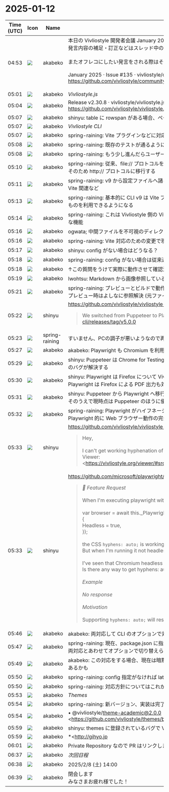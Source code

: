 # 2025-01-12

|Time (UTC)|Icon|Name|Message|
|---|---|---|---|
|04:53|![](https://avatars.slack-edge.com/2019-05-15/624511073651_25909952cd7a069ceed2_72.png)|akabeko|本日の Vivliostyle 開発者会議 January 2025 は本メッセージに対するスレッドとして議事録をとります。<br>発言内容の補足・訂正などはスレッド中のメッセージとしてお願いします。<br><br>またオフレコにしたい発言をされる際はその旨をお知らせください。議事録の対象から外します<br><br>January 2025 · Issue #135 · vivliostyle/community<br><https://github.com/vivliostyle/community/issues/135><br><blockquote>| date                 | time        | location |<br>| -------------------- | ----------- | -------- |<br>| January 12, 2025 JST | 14:00_16:00 | Online   |<br><br>• Meeting Log<br><br>*Agenda*<br><br>• *Vivliostyle.js*（<https://github.com/MurakamiShinyu|@MurakamiShinyu>）  <br>   • 前月からの報告と今後の予定<br>• *Vivliostyle CLI*（<https://github.com/spring-raining|@spring-raining>, <https://github.com/MurakamiShinyu|@MurakamiShinyu>）  <br>   • <https://github.com/vivliostyle/vivliostyle-cli/releases/tag/v9.0.0-next.1|v9.0.0-next.1><br>• Themes（[<https://github.com/spring-raining|@spring-raining>](<https://github.com/spring-raining%EF%BC%89|https://github.com/spring-raining）>  <br>   • @vivliostyle/theme-academic@2.0.0 <https://github.com/vivliostyle/themes/blob/main/packages/%40vivliostyle/theme-academic/CHANGELOG.md|Changelog>  <br>   • @vivliostyle/theme-base@2.0.0 <https://github.com/vivliostyle/themes/blob/main/packages/%40vivliostyle/theme-base/CHANGELOG.md|Changelog>  <br>   • @vivliostyle/theme-bunko@2.0.0 <https://github.com/vivliostyle/themes/blob/main/packages/%40vivliostyle/theme-bunko/CHANGELOG.md|Changelog>  <br>   • @vivliostyle/theme-epub3j@1.1.0 <https://github.com/vivliostyle/themes/blob/main/packages/%40vivliostyle/theme-epub3j/CHANGELOG.md|Changelog>  <br>   • @vivliostyle/theme-gutenberg@2.0.0 <https://github.com/vivliostyle/themes/blob/main/packages/%40vivliostyle/theme-gutenberg/CHANGELOG.md|Changelog>  <br>   • @vivliostyle/theme-slide@2.0.0 <https://github.com/vivliostyle/themes/blob/main/packages/%40vivliostyle/theme-slide/CHANGELOG.md|Changelog>  <br>   • @vivliostyle/theme-techbook@2.0.0 <https://github.com/vivliostyle/themes/blob/main/packages/%40vivliostyle/theme-techbook/CHANGELOG.md|Changelog><br>• <http://gihyo.jp|gihyo.jp> Web連載について（<https://github.com/u1f992|@u1f992>）  <br>   • 進捗の報告（<https://vivliostyle.slack.com/team/UAE8V83GA|@shinyu>, <https://vivliostyle.slack.com/team/U065D5QUH60|@yamahige>）<br>• その他<br>• 次回日程<br><br>*Members*<br><br>• <https://github.com/MurakamiShinyu|@MurakamiShinyu><br>• <https://github.com/ogwata|@ogwata><br>• <https://github.com/spring-raining|@spring-raining><br>• <https://github.com/yamasy1549|@yamasy1549><br>• <https://github.com/lwohtsu|@lwohtsu><br>• <https://github.com/macneko-ayu|@macneko-ayu><br>• <https://github.com/u1f992|@u1f992><br>• <https://github.com/akabekobeko|@akabekobeko> (Scribe)</blockquote>|
|05:01|![](https://avatars.slack-edge.com/2019-05-15/624511073651_25909952cd7a069ceed2_72.png)|akabeko|*Vivliostyle.js*|
|05:04|![](https://avatars.slack-edge.com/2019-05-15/624511073651_25909952cd7a069ceed2_72.png)|akabeko|Release v2.30.8 · vivliostyle/vivliostyle.js<br><https://github.com/vivliostyle/vivliostyle.js/releases/tag/v2.30.8>|
|05:07|![](https://avatars.slack-edge.com/2019-05-15/624511073651_25909952cd7a069ceed2_72.png)|akabeko|shinyu: table に rowspan がある場合、ページをまたぐとうまく描画されない問題などを修正|
|05:07|![](https://avatars.slack-edge.com/2019-05-15/624511073651_25909952cd7a069ceed2_72.png)|akabeko|*Vivliostyle CLI*|
|05:07|![](https://avatars.slack-edge.com/2019-05-15/624511073651_25909952cd7a069ceed2_72.png)|akabeko|spring-raining: Vite プラグインなどに対応中|
|05:08|![](https://avatars.slack-edge.com/2019-05-15/624511073651_25909952cd7a069ceed2_72.png)|akabeko|spring-raining: 既存のテストが通るように対応中、現時点だと 50% ぐらい|
|05:08|![](https://avatars.slack-edge.com/2019-05-15/624511073651_25909952cd7a069ceed2_72.png)|akabeko|spring-raining: もう少し進んだらユーザー向けアナウンスしてもよさそう|
|05:10|![](https://avatars.slack-edge.com/2019-05-15/624511073651_25909952cd7a069ceed2_72.png)|akabeko|spring-raining: 従来、file:// プロトコルを利用していたが Vite 対応により Vite サーバーでホストされる<br>そのため http:// プロトコルに移行する|
|05:11|![](https://avatars.slack-edge.com/2019-05-15/624511073651_25909952cd7a069ceed2_72.png)|akabeko|spring-raining: v9 から設定ファイルへ諸々、追加される<br>Vite 関連など|
|05:13|![](https://avatars.slack-edge.com/2019-05-15/624511073651_25909952cd7a069ceed2_72.png)|akabeko|spring-raining: 基本的に CLI v9 は Vite プラグインを利用可能だが、static オプションによりプラグイン提供されていないものを利用できるようになる|
|05:14|![](https://avatars.slack-edge.com/2019-05-15/624511073651_25909952cd7a069ceed2_72.png)|akabeko|spring-raining: これは Vivliostyle 側の Vite サーバーではなく、Vivliostyle を利用する側で Vite サーバーを持つ場合に必要な機能|
|05:16|![](https://avatars.slack-edge.com/2019-05-15/624511073651_25909952cd7a069ceed2_72.png)|akabeko|ogwata; 中間ファイルを不可視のディレクトリーにしているが、これは必要か？|
|05:16|![](https://avatars.slack-edge.com/2019-05-15/624511073651_25909952cd7a069ceed2_72.png)|akabeko|spring-raining: Vite 対応のための変更で現状、必要|
|05:17|![](https://avatars.slack-edge.com/2019-05-15/624511073651_25909952cd7a069ceed2_72.png)|akabeko|shinyu: config がない場合はどうなる？|
|05:18|![](https://avatars.slack-edge.com/2019-05-15/624511073651_25909952cd7a069ceed2_72.png)|akabeko|spring-raining: config がない場合は従来通り|
|05:18|![](https://avatars.slack-edge.com/2019-05-15/624511073651_25909952cd7a069ceed2_72.png)|akabeko|↑この質問をうけて実際に動作させて確認済み|
|05:19|![](https://avatars.slack-edge.com/2019-05-15/624511073651_25909952cd7a069ceed2_72.png)|akabeko|lwohtsu: Markdown から画像参照している場合、それらが作業用ディレクトリーにコピーされる？|
|05:21|![](https://avatars.slack-edge.com/2019-05-15/624511073651_25909952cd7a069ceed2_72.png)|akabeko|spring-raining: プレビューとビルドで動作が異なる<br>プレビュー時はよしなに参照解決 (元ファイル参照)して、ビルドでは従来どおりリンク (パス) 解決のうえで組み込まれる|
|05:22|![](https://avatars.slack-edge.com/2018-04-27/354445776386_e258f5ed5ba887b08668_72.jpg)|shinyu|<https://github.com/vivliostyle/vivliostyle-cli/issues/553><br><blockquote>We switched from Puppeteer to Playwright in Vivliostyle CLI <https://github.com/vivliostyle/vivliostyle-cli/releases/tag/v5.0.0|v5.0.0 (2022-06-06)> because at that time Playwright had several advantages over Puppeteer.<br><br>See the pull request switching to Playwright:<br><br>• <https://github.com/vivliostyle/vivliostyle-cli/pull/291|#291><br><br>> Changed the headless browser library into Playwright. As a result of this, we can fix some of the significant issues of the current CLI.<br>> <br>> • Hung of launching headless browser (especially in CI)<br>> • Old Chromium on arm64 linux<br>> <br>> And some features can be added!<br>> <br>> • Firefox & Webkit support (*preview command only for now* due to restriction of Playwright)<br>> • Global caching of the browser files<br><br>However, now most of the issues with Puppeteer have been resolved, and it has some advantages over Playwright, especially:<br><br>• Hypenation support on non-macOS platforms  <br>   • see <https://github.com/vivliostyle/vivliostyle-cli/issues/551|#551><br>• Firefox support for PDF generation<br><br>The only limitation of Puppeteer, as far as I know, is that it does not support WebKit, but I don't think it is very important for Vivliostyle CLI only for previewing.</blockquote>|
|05:23|![](https://secure.gravatar.com/avatar/1ac180f0868137292905c311b5fff781.jpg?s=72&d=https%3A%2F%2Fa.slack-edge.com%2Fdf10d%2Fimg%2Favatars%2Fava_0021-72.png)|spring-raining|すいません、PCの調子が悪いようなので再起動します|
|05:27|![](https://avatars.slack-edge.com/2019-05-15/624511073651_25909952cd7a069ceed2_72.png)|akabeko|akabeko: Playwright も Chromium を利用していると思われるが、機能差がある？|
|05:29|![](https://avatars.slack-edge.com/2019-05-15/624511073651_25909952cd7a069ceed2_72.png)|akabeko|shinyu: Puppeteer は Chrome for Testing を利用しており、こちらはハイフネーション対応が組み込まれており Vivliostyle のバグが解決する|
|05:30|![](https://avatars.slack-edge.com/2019-05-15/624511073651_25909952cd7a069ceed2_72.png)|akabeko|shinyu: Playwright は Firefox について Vivliostyle のプレビューは可能だが PDF 出力ができない<br>Playwright は Firefox による PDF 出力も対応可能|
|05:31|![](https://avatars.slack-edge.com/2019-05-15/624511073651_25909952cd7a069ceed2_72.png)|akabeko|shinyu: Puppeteer から Playwright へ移行した際の優位点は現在、解消されている<br>そのうえで現時点は Puppeteer のほうに優位点があるため、戻すのはどうか？|
|05:32|![](https://avatars.slack-edge.com/2019-05-15/624511073651_25909952cd7a069ceed2_72.png)|akabeko|spring-raining: Playwright がハイフネーションの件をバグとして認識しているのか気になる<br>Playwright 的に Web ブラウザー動作の完全再現を目指しているか否か？の方針もこの辺に影響するかも|
|05:33|![](https://avatars.slack-edge.com/2018-04-27/354445776386_e258f5ed5ba887b08668_72.jpg)|shinyu|<https://github.com/vivliostyle/vivliostyle-cli/issues/551><br><blockquote>Hey,<br><br>I can't get working hyphenation of a german html page with vivliostyle-cli. Weirdly, it does work on the Demo Viewer: <https://vivliostyle.org/viewer/#src=https://gist.github.com/anghenfil/4a7635e45c900e636561d93756ac0b66|https://vivliostyle.org/viewer/#src=https://gist.github.com/anghenfil/4a7635e45c900e636561d93756ac0b66> but not on my local (archlinux) system (neither with the viewer nor the pdf from vivliostyle build).<br><br>I already tried to use --executable-browser with the path to my local chromium installation (where it does work when I view the HTML with chromium directly), but once I use vivliostyle (either viewer or via build) the hyphenation stops working.<br><br>For the demo HTML see <https://gist.github.com/anghenfil/4a7635e45c900e636561d93756ac0b66|https://gist.github.com/anghenfil/4a7635e45c900e636561d93756ac0b66>.<br><br>I also tried a fresh ubuntu docker container, but hyphenation didn't work either.<br><br>Any ideas?  <br>Best anghenfil</blockquote>|
|05:33|![](https://avatars.slack-edge.com/2018-04-27/354445776386_e258f5ed5ba887b08668_72.jpg)|shinyu|<https://github.com/microsoft/playwright/issues/34067><br><blockquote>*🚀 Feature Request*<br><br>When I'm executing playwright with<br><br>var browser = await this._Playwright.Chromium.LaunchAsync(new BrowserTypeLaunchOptions()<br>{<br>	Headless = true,<br>});<br><br>the CSS `hyphens: auto;` is working.  <br>But when I'm running it not headless, the CSS isn't working. No automatic hyphens are shown.<br><br>I've seen that Chromium headless has a folder *hyphen-data*, but Chromium doesn't have this folder.  <br>Is there any way to get hyphens: auto working with Chromium too?<br><br>*Example*<br><br>_No response_<br><br>*Motivation*<br><br>Supporting `hyphens: auto;` will result in same output as in standard browsers</blockquote>|
|05:46|![](https://avatars.slack-edge.com/2019-05-15/624511073651_25909952cd7a069ceed2_72.png)|akabeko|akabeko: 両対応して CLI のオプションで対応するのは難しい？|
|05:47|![](https://avatars.slack-edge.com/2019-05-15/624511073651_25909952cd7a069ceed2_72.png)|akabeko|spring-raining: 現在、package.json に指定された deps で Playwright バージョンが固定されるのも気になっているので<br>両対応とあわせてオプションで切り替えられるようにするのもありかもしれない|
|05:49|![](https://avatars.slack-edge.com/2019-05-15/624511073651_25909952cd7a069ceed2_72.png)|akabeko|akabeko: この対応をする場合、現在は暗黙的にインストールされる Playwright などを明示的にバージョン指定する必要があるかも|
|05:50|![](https://avatars.slack-edge.com/2019-05-15/624511073651_25909952cd7a069ceed2_72.png)|akabeko|spring-raining: config 指定がなければ latest をインストールすることで対応できそう|
|05:50|![](https://avatars.slack-edge.com/2019-05-15/624511073651_25909952cd7a069ceed2_72.png)|akabeko|spring-raining: 対応方針についてはこれから検討|
|05:53|![](https://avatars.slack-edge.com/2019-05-15/624511073651_25909952cd7a069ceed2_72.png)|akabeko|*Themes*|
|05:54|![](https://avatars.slack-edge.com/2019-05-15/624511073651_25909952cd7a069ceed2_72.png)|akabeko|spring-raining: 新バージョン、実装は完了|
|05:54|![](https://avatars.slack-edge.com/2019-05-15/624511073651_25909952cd7a069ceed2_72.png)|akabeko|• @vivliostyle/theme-academic@2.0.0 <https://github.com/vivliostyle/themes/blob/main/packages/%40vivliostyle/theme-academic/CHANGELOG.md|Changelog><br>• @vivliostyle/theme-base@2.0.0 <https://github.com/vivliostyle/themes/blob/main/packages/%40vivliostyle/theme-base/CHANGELOG.md|Changelog><br>• @vivliostyle/theme-bunko@2.0.0 <https://github.com/vivliostyle/themes/blob/main/packages/%40vivliostyle/theme-bunko/CHANGELOG.md|Changelog><br>• @vivliostyle/theme-epub3j@1.1.0 <https://github.com/vivliostyle/themes/blob/main/packages/%40vivliostyle/theme-epub3j/CHANGELOG.md|Changelog><br>• @vivliostyle/theme-gutenberg@2.0.0 <https://github.com/vivliostyle/themes/blob/main/packages/%40vivliostyle/theme-gutenberg/CHANGELOG.md|Changelog><br>• @vivliostyle/theme-slide@2.0.0 <https://github.com/vivliostyle/themes/blob/main/packages/%40vivliostyle/theme-slide/CHANGELOG.md|Changelog><br>• @vivliostyle/theme-techbook@2.0.0 <https://github.com/vivliostyle/themes/blob/main/packages/%40vivliostyle/theme-techbook/CHANGELOG.md|Changelog><br>|
|05:59|![](https://avatars.slack-edge.com/2019-05-15/624511073651_25909952cd7a069ceed2_72.png)|akabeko|shinyu: themes に登録されているバグで Vivliostyle 本体として対応可能か？などを調査する予定|
|05:59|![](https://avatars.slack-edge.com/2019-05-15/624511073651_25909952cd7a069ceed2_72.png)|akabeko|*<http://gihyo.jp|gihyo.jp> Web連載について*|
|06:01|![](https://avatars.slack-edge.com/2019-05-15/624511073651_25909952cd7a069ceed2_72.png)|akabeko|Private Repository なので PR はリンクしませんが、次回記事の修正について村上さんレビュー待ち|
|06:37|![](https://avatars.slack-edge.com/2019-05-15/624511073651_25909952cd7a069ceed2_72.png)|akabeko|*次回日程*|
|06:38|![](https://avatars.slack-edge.com/2019-05-15/624511073651_25909952cd7a069ceed2_72.png)|akabeko|2025/2/8 (土) 14:00|
|06:39|![](https://avatars.slack-edge.com/2019-05-15/624511073651_25909952cd7a069ceed2_72.png)|akabeko|閉会します<br>みなさまお疲れ様でした！|

